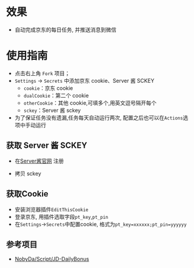 # 效果
- 自动完成京东的每日任务, 并推送消息到微信

# 使用指南
- 点击右上角 `Fork` 项目；
- `Settings` -> `Secrets` 中添加京东 cookie、Server 酱 SCKEY
  - `cookie`：京东 cookie
  - `dualCookie`：第二个 cookie
  - `otherCookie`：其他 cookie,可填多个,用英文逗号隔开每个
  - `sckey`：Server 酱 sckey
- 为了保证任务没有遗漏,任务每天自动运行两次, 配置之后也可以在`Actions`选项中手动运行


## 获取 Server 酱 SCKEY

- 在[Server酱官网](https://sct.ftqq.com/) 注册

- 拷贝 sckey

## 获取Cookie
- 安装浏览器插件`EditThisCookie`
- 登录京东, 用插件选取字段`pt_key`,`pt_pin`
- 在`Settings`->`Secrets`中配置cookie, 格式为`pt_key=xxxxxx;pt_pin=yyyyyy`

## 参考项目

- [NobyDa/Script/JD-DailyBonus](https://github.com/NobyDa/Script/blob/master/JD-DailyBonus/JD_DailyBonus.js)
